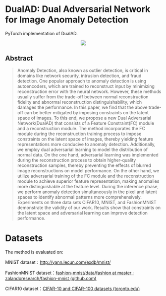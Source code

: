 # DualAD: Dual Adversarial Network for Image Anomaly Detection

PyTorch implementation of DualAD.

<center><img src="https://img.ziuch.top/i/2024/05/13/12toyau.webp"></center>

## Abstract

>Anomaly Detection, also known as outlier detection, is critical in domains like network security, intrusion detection, and fraud detection. One popular approach to anomaly detection is using autoencoders, which are trained to reconstruct input by minimizing reconstruction error with the neural network. However, these methods usually suffer from the trade-off between normal reconstruction fidelity and abnormal reconstruction distinguishability, which damages the performance. In this paper, we find that the above trade-off can be better mitigated by imposing constraints on the latent space of images. To this end, we propose a new Dual Adversarial Network(DualAD) that consists of a Feature Constraint(FC) module and a reconstruction module. The method incorporates the FC module during the reconstruction training process to impose constraints on the latent space of images, thereby yielding feature representations more conducive to anomaly detection. Additionally, we employ dual adversarial learning to model the distribution of normal data. On the one hand, adversarial learning was implemented during the reconstruction process to obtain higher-quality reconstruction samples, thereby preventing the effects of blurred image reconstructions on model performance. On the other hand, we utilize adversarial training of the FC module and the reconstruction module to achieve superior feature representation, making anomalies more distinguishable at the feature level. During the inference phase, we perform anomaly detection simultaneously in the pixel and latent spaces to identify abnormal patterns more comprehensively. Experiments on three data sets CIFAR10, MNIST, and FashionMNIST demonstrate the validity of our work. Results show that constraints on the latent space and adversarial learning can improve detection performance.

# Datasets

The method is evaluated on:

MNIST dataset：http://yann.lecun.com/exdb/mnist/

FashionMNIST dataset：[fashion-mnist/data/fashion at master · zalandoresearch/fashion-mnist (github.com)](https://github.com/zalandoresearch/fashion-mnist/tree/master/data/fashion)

CIFAR10 dataset：[CIFAR-10 and CIFAR-100 datasets (toronto.edu)](http://www.cs.toronto.edu/~kriz/cifar.html)
